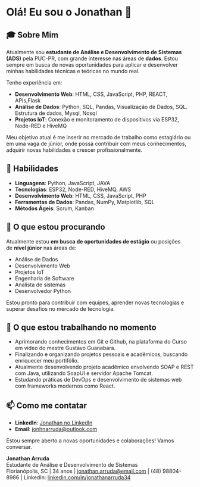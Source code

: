 # Olá! Eu sou o Jonathan 👋

[](https://github.com/JonhnCod/JonhnCod/blob/main/README.md#ol%C3%A1--eu-sou-o-jonathan)

## 🎓 Sobre Mim

[](https://github.com/JonhnCod/JonhnCod/blob/main/README.md#-sobre-mim)

Atualmente sou **estudante de Análise e Desenvolvimento de Sistemas (ADS)** pela PUC-PR, com grande interesse nas áreas de **dados**. Estou sempre em busca de novas oportunidades para aplicar e desenvolver minhas habilidades técnicas e teóricas no mundo real.

Tenho experiência em:

- **Desenvolvimento Web**: HTML, CSS, JavaScript, PHP, REACT, APIs,Flask
- **Análise de Dados**: Python, SQL, Pandas, Visualização de Dados, SQL. Estrutura de dados, Mysql, Nosql
- **Projetos IoT**: Conexão e monitoramento de dispositivos via ESP32, Node-RED e HiveMQ

Meu objetivo atual é me inserir no mercado de trabalho como estagiário ou em uma vaga de júnior, onde possa contribuir com meus conhecimentos, adquirir novas habilidades e crescer profissionalmente.

## 🚀 Habilidades

[](https://github.com/JonhnCod/JonhnCod/blob/main/README.md#-habilidades)

- **Linguagens**: Python, JavaScript, JAVA
- **Tecnologias**: ESP32, Node-RED, HiveMQ, AWS
- **Desenvolvimento Web**: HTML, CSS, JavaScript, PHP
- **Ferramentas de Dados**: Pandas, NumPy, Matplotlib, SQL
- **Métodos Ágeis**: Scrum, Kanban

## 💼 O que estou procurando

[](https://github.com/JonhnCod/JonhnCod/blob/main/README.md#-o-que-estou-procurando)

Atualmente estou **em busca de oportunidades de estágio** ou posições de **nível júnior** nas áreas de:

- Análise de Dados
- Desenvolvimento Web
- Projetos IoT
- Engenharia de Software
- Analista de sistemas
- Desenvolvedor Python

Estou pronto para contribuir com equipes, aprender novas tecnologias e superar desafios no mercado de tecnologia.

## 🌱 O que estou trabalhando no momento

[](https://github.com/JonhnCod/JonhnCod/blob/main/README.md#-o-que-estou-trabalhando-no-momento)

- Aprimorando conhecimentos em Git e Github, na plataforma do Curso em video do mestre Gustavo Guanabara.
- Finalizando e organizando projetos pessoais e acadêmicos, buscando enriquecer meu portifólio.
- Atualmente desenvolvendo projeto acadêmico envolvendo SOAP e REST com Java, utilizando SoapUI e servidor Apache Tomcat.
- Estudando práticas de DevOps e desenvolvimento de sistemas web com frameworks modernos como React.
  
## 📫 Como me contatar

[](https://github.com/JonhnCod/JonhnCod/blob/main/README.md#-como-me-contatar)

- **LinkedIn**: [Jonathan no LinkedIn](https://www.linkedin.com/in/jonathanarruda34)
- **Email**: [jonhnarruda@outlook.com](mailto:jonhnarruda@outlook.com)

Estou sempre aberto a novas oportunidades e colaborações! Vamos conversar.


**Jonathan Arruda**  
Estudante de Análise e Desenvolvimento de Sistemas  
Florianópolis, SC | 34 anos | jonathan.arruda@email.com | (48) 98804-8986 | LinkedIn: [linkedin.com/in/jonathanarruda34](https://www.linkedin.com/in/jonathanarruda34)

